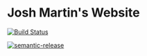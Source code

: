# Josh Martin's Website
[![Build Status](https://travis-ci.org/cjoshmartin-com/cjoshmartin.github.io.svg?branch=master)](https://travis-ci.org/cjoshmartin-com/cjoshmartin.github.io)

[![semantic-release](https://img.shields.io/badge/%20%20%F0%9F%93%A6%F0%9F%9A%80-semantic--release-e10079.svg)](https://github.com/semantic-release/semantic-release)
